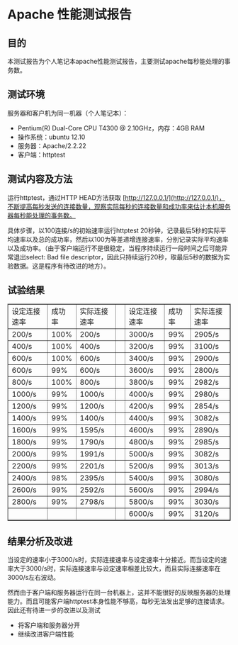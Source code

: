 # Apache 性能测试报告

## 目的

本测试报告为个人笔记本apache性能测试报告，主要测试apache每秒能处理的事务数。

## 测试环境

服务器和客户机为同一机器（个人笔记本）：

*  Pentium(R) Dual-Core CPU T4300 @ 2.10GHz，内存：4GB RAM
*  操作系统：ubuntu 12.10
*  服务器：Apache/2.2.22
*  客户端：httptest

## 测试内容及方法

运行httptest，通过HTTP HEAD方法获取 [http://127.0.0.1/](http://127.0.0.1/)，不断提高每秒发送的连接数量，观察实际每秒的连接数量和成功率来估计本机服务器每秒能处理的事务数。

具体步骤，以100连接/s的初始速率运行httptest 20秒钟，记录最后5秒的实际平均速率以及总的成功率，然后以100为等差递增连接速率，分别记录实际平均速率以及成功率。（由于客户端运行不是很稳定，当程序持续运行一段时间之后可能异常退出select: Bad file descriptor，因此只持续运行20秒，取最后5秒的数据为实验数据。这是程序有待改进的地方）。

## 试验结果

<TABLE CELLPADDING=3 BORDER="1">
<TR><TD ALIGN="LEFT">设定连接速率</TD>
<TD ALIGN="LEFT">成功率</TD>
<TD ALIGN="LEFT">实际连接速率</TD>
<TD ALIGN="LEFT">&nbsp;</TD>
<TD ALIGN="LEFT">设定连接速率</TD>
<TD ALIGN="LEFT">成功率</TD>
<TD ALIGN="LEFT">实际连接速率</TD>
</TR>
<TR><TD ALIGN="LEFT">200/s</TD>
<TD ALIGN="LEFT">100%</TD>
<TD ALIGN="LEFT">200/s</TD>
<TD ALIGN="LEFT">&nbsp;</TD>
<TD ALIGN="LEFT">3000/s</TD>
<TD ALIGN="LEFT">99%</TD>
<TD ALIGN="LEFT">2905/s</TD>
</TR>
<TR><TD ALIGN="LEFT">400/s</TD>
<TD ALIGN="LEFT">100%</TD>
<TD ALIGN="LEFT">400/s</TD>
<TD ALIGN="LEFT">&nbsp;</TD>
<TD ALIGN="LEFT">3200/s</TD>
<TD ALIGN="LEFT">99%</TD>
<TD ALIGN="LEFT">3100/s</TD>
</TR>
<TR><TD ALIGN="LEFT">600/s</TD>
<TD ALIGN="LEFT">100%</TD>
<TD ALIGN="LEFT">600/s</TD>
<TD ALIGN="LEFT">&nbsp;</TD>
<TD ALIGN="LEFT">3400/s</TD>
<TD ALIGN="LEFT">99%</TD>
<TD ALIGN="LEFT">2900/s</TD>
</TR>
<TR><TD ALIGN="LEFT">600/s</TD>
<TD ALIGN="LEFT">99%</TD>
<TD ALIGN="LEFT">600/s</TD>
<TD ALIGN="LEFT">&nbsp;</TD>
<TD ALIGN="LEFT">3600/s</TD>
<TD ALIGN="LEFT">99%</TD>
<TD ALIGN="LEFT">2800/s</TD>
</TR>
<TR><TD ALIGN="LEFT">800/s</TD>
<TD ALIGN="LEFT">100%</TD>
<TD ALIGN="LEFT">800/s</TD>
<TD ALIGN="LEFT">&nbsp;</TD>
<TD ALIGN="LEFT">3800/s</TD>
<TD ALIGN="LEFT">99%</TD>
<TD ALIGN="LEFT">2982/s</TD>
</TR>
<TR><TD ALIGN="LEFT">1000/s</TD>
<TD ALIGN="LEFT">99%</TD>
<TD ALIGN="LEFT">1000/s</TD>
<TD ALIGN="LEFT">&nbsp;</TD>
<TD ALIGN="LEFT">4000/s</TD>
<TD ALIGN="LEFT">99%</TD>
<TD ALIGN="LEFT">2980/s</TD>
</TR>
<TR><TD ALIGN="LEFT">1200/s</TD>
<TD ALIGN="LEFT">99%</TD>
<TD ALIGN="LEFT">1200/s</TD>
<TD ALIGN="LEFT">&nbsp;</TD>
<TD ALIGN="LEFT">4200/s</TD>
<TD ALIGN="LEFT">99%</TD>
<TD ALIGN="LEFT">2854/s</TD>
</TR>
<TR><TD ALIGN="LEFT">1400/s</TD>
<TD ALIGN="LEFT">99%</TD>
<TD ALIGN="LEFT">1400/s</TD>
<TD ALIGN="LEFT">&nbsp;</TD>
<TD ALIGN="LEFT">4400/s</TD>
<TD ALIGN="LEFT">99%</TD>
<TD ALIGN="LEFT">3082/s</TD>
</TR>
<TR><TD ALIGN="LEFT">1600/s</TD>
<TD ALIGN="LEFT">99%</TD>
<TD ALIGN="LEFT">1595/s</TD>
<TD ALIGN="LEFT">&nbsp;</TD>
<TD ALIGN="LEFT">4600/s</TD>
<TD ALIGN="LEFT">99%</TD>
<TD ALIGN="LEFT">2890/s</TD>
</TR>
<TR><TD ALIGN="LEFT">1800/s</TD>
<TD ALIGN="LEFT">99%</TD>
<TD ALIGN="LEFT">1790/s</TD>
<TD ALIGN="LEFT">&nbsp;</TD>
<TD ALIGN="LEFT">4800/s</TD>
<TD ALIGN="LEFT">99%</TD>
<TD ALIGN="LEFT">2985/s</TD>
</TR>
<TR><TD ALIGN="LEFT">2000/s</TD>
<TD ALIGN="LEFT">99%</TD>
<TD ALIGN="LEFT">1991/s</TD>
<TD ALIGN="LEFT">&nbsp;</TD>
<TD ALIGN="LEFT">5000/s</TD>
<TD ALIGN="LEFT">99%</TD>
<TD ALIGN="LEFT">3082/s</TD>
</TR>
<TR><TD ALIGN="LEFT">2200/s</TD>
<TD ALIGN="LEFT">99%</TD>
<TD ALIGN="LEFT">2201/s</TD>
<TD ALIGN="LEFT">&nbsp;</TD>
<TD ALIGN="LEFT">5200/s</TD>
<TD ALIGN="LEFT">99%</TD>
<TD ALIGN="LEFT">3013/s</TD>
</TR>
<TR><TD ALIGN="LEFT">2400/s</TD>
<TD ALIGN="LEFT">98%</TD>
<TD ALIGN="LEFT">2395/s</TD>
<TD ALIGN="LEFT">&nbsp;</TD>
<TD ALIGN="LEFT">5400/s</TD>
<TD ALIGN="LEFT">99%</TD>
<TD ALIGN="LEFT">3080/s</TD>
</TR>
<TR><TD ALIGN="LEFT">2600/s</TD>
<TD ALIGN="LEFT">99%</TD>
<TD ALIGN="LEFT">2592/s</TD>
<TD ALIGN="LEFT">&nbsp;</TD>
<TD ALIGN="LEFT">5600/s</TD>
<TD ALIGN="LEFT">99%</TD>
<TD ALIGN="LEFT">2994/s</TD>
</TR>
<TR><TD ALIGN="LEFT">2800/s</TD>
<TD ALIGN="LEFT">99%</TD>
<TD ALIGN="LEFT">2798/s</TD>
<TD ALIGN="LEFT">&nbsp;</TD>
<TD ALIGN="LEFT">5800/s</TD>
<TD ALIGN="LEFT">99%</TD>
<TD ALIGN="LEFT">3030/s</TD>
</TR>
<TR><TD ALIGN="LEFT">&nbsp;</TD>
<TD ALIGN="LEFT">&nbsp;</TD>
<TD ALIGN="LEFT">&nbsp;</TD>
<TD ALIGN="LEFT">&nbsp;</TD>
<TD ALIGN="LEFT">6000/s</TD>
<TD ALIGN="LEFT">99%</TD>
<TD ALIGN="LEFT">3120/s</TD>
</TR>
</TABLE>

## 结果分析及改进

当设定的速率小于3000/s时，实际连接速率与设定速率十分接近。而当设定的速率大于3000/s时，实际连接速率与设定速率相差比较大，而且实际连接速率在3000/s左右波动。

然而由于客户端和服务器运行在同一台机器上，这并不能很好的反映服务器的处理能力。而且可能客户端httptest本身性能不够高，每秒无法发出足够的连接请求。因此还有待进一步的改进以及测试

* 将客户端和服务器分开
* 继续改进客户端性能
